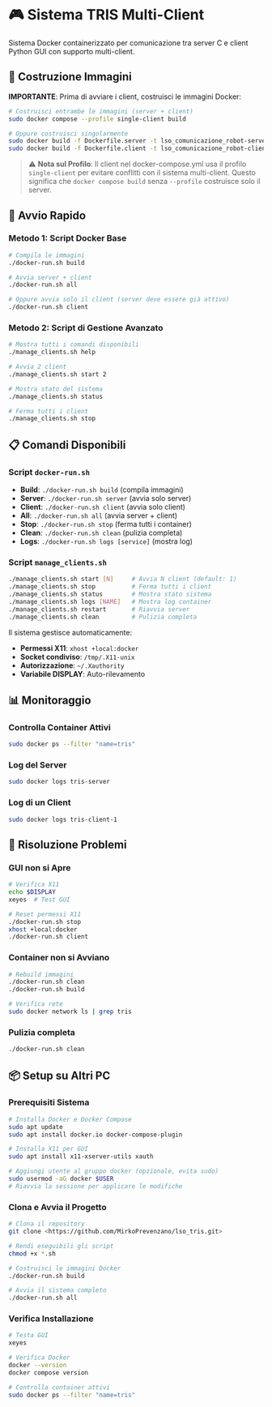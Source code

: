 # 🎮 Sistema TRIS Multi-Client

Sistema Docker containerizzato per comunicazione tra server C e client Python GUI con supporto multi-client.

## 🔨 Costruzione Immagini

**IMPORTANTE**: Prima di avviare i client, costruisci le immagini Docker:

```bash
# Costruisci entrambe le immagini (server + client)
sudo docker compose --profile single-client build

# Oppure costruisci singolarmente
sudo docker build -f Dockerfile.server -t lso_comunicazione_robot-server .
sudo docker build -f Dockerfile.client -t lso_comunicazione_robot-client .
```

> ⚠️ **Nota sul Profilo**: Il client nel docker-compose.yml usa il profilo `single-client` per evitare conflitti con il sistema multi-client. Questo significa che `docker compose build` senza `--profile` costruisce solo il server.

## 🚀 Avvio Rapido

### Metodo 1: Script Docker Base
```bash
# Compila le immagini
./docker-run.sh build

# Avvia server + client
./docker-run.sh all

# Oppure avvia solo il client (server deve essere già attivo)
./docker-run.sh client
```

### Metodo 2: Script di Gestione Avanzato
```bash
# Mostra tutti i comandi disponibili
./manage_clients.sh help

# Avvia 2 client
./manage_clients.sh start 2

# Mostra stato del sistema
./manage_clients.sh status

# Ferma tutti i client
./manage_clients.sh stop
```

## 📋 Comandi Disponibili

### Script `docker-run.sh`
- **Build**: `./docker-run.sh build` (compila immagini)
- **Server**: `./docker-run.sh server` (avvia solo server)
- **Client**: `./docker-run.sh client` (avvia solo client)
- **All**: `./docker-run.sh all` (avvia server + client)
- **Stop**: `./docker-run.sh stop` (ferma tutti i container)
- **Clean**: `./docker-run.sh clean` (pulizia completa)
- **Logs**: `./docker-run.sh logs [service]` (mostra log)

### Script `manage_clients.sh`
```bash
./manage_clients.sh start [N]     # Avvia N client (default: 1)
./manage_clients.sh stop          # Ferma tutti i client
./manage_clients.sh status        # Mostra stato sistema
./manage_clients.sh logs [NAME]   # Mostra log container
./manage_clients.sh restart       # Riavvia server
./manage_clients.sh clean         # Pulizia completa
```



Il sistema gestisce automaticamente:
- **Permessi X11**: `xhost +local:docker`
- **Socket condiviso**: `/tmp/.X11-unix`
- **Autorizzazione**: `~/.Xauthority`
- **Variabile DISPLAY**: Auto-rilevamento

## 📊 Monitoraggio

### Controlla Container Attivi
```bash
sudo docker ps --filter "name=tris"
```

### Log del Server
```bash
sudo docker logs tris-server
```

### Log di un Client
```bash
sudo docker logs tris-client-1
```

## 🐛 Risoluzione Problemi

### GUI non si Apre
```bash
# Verifica X11
echo $DISPLAY
xeyes  # Test GUI

# Reset permessi X11
./docker-run.sh stop
xhost +local:docker
./docker-run.sh client
```

### Container non si Avviano
```bash
# Rebuild immagini
./docker-run.sh clean
./docker-run.sh build

# Verifica rete
sudo docker network ls | grep tris
```

### Pulizia completa
```bash
./docker-run.sh clean
```



## 📦 Setup su Altri PC

### Prerequisiti Sistema
```bash
# Installa Docker e Docker Compose
sudo apt update
sudo apt install docker.io docker-compose-plugin

# Installa X11 per GUI
sudo apt install x11-xserver-utils xauth

# Aggiungi utente al gruppo docker (opzionale, evita sudo)
sudo usermod -aG docker $USER
# Riavvia la sessione per applicare le modifiche
```

### Clona e Avvia il Progetto
```bash
# Clona il repository
git clone <https://github.com/MirkoPrevenzano/lso_tris.git>

# Rendi eseguibili gli script
chmod +x *.sh

# Costruisci le immagini Docker
./docker-run.sh build

# Avvia il sistema completo
./docker-run.sh all
```

### Verifica Installazione
```bash
# Testa GUI
xeyes

# Verifica Docker
docker --version
docker compose version

# Controlla container attivi
sudo docker ps --filter "name=tris"
```
